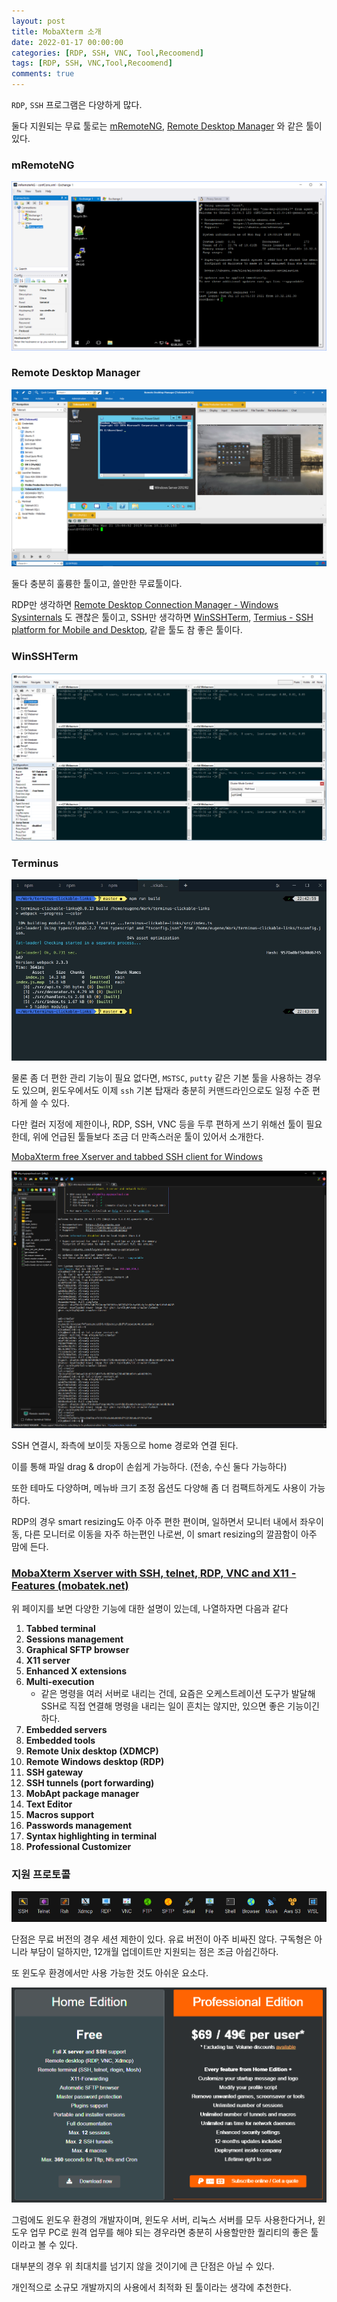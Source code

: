```yaml
---
layout: post
title: MobaXterm 소개
date: 2022-01-17 00:00:00
categories: [RDP, SSH, VNC, Tool,Recoomend]
tags: [RDP, SSH, VNC,Tool,Recoomend]
comments: true
---
```


`RDP`, `SSH` 프로그램은 다양하게 많다.

둘다 지원되는 무료 툴로는 [mRemoteNG](https://mremoteng.org/), [Remote Desktop Manager](https://remotedesktopmanager.com/) 와 같은 툴이 있다.

### mRemoteNG

![mremoteng](/images/2022/mremoteng.png)

### Remote Desktop Manager

![rdm](/images/2022/rdm.png)

둘다 충분히 훌륭한 툴이고, 쓸만한 무료툴이다.

RDP만 생각하면 [Remote Desktop Connection Manager - Windows Sysinternals](https://docs.microsoft.com/en-us/sysinternals/downloads/rdcman) 도 괜찮은 툴이고, SSH만 생각하면 [WinSSHTerm](https://winsshterm.blogspot.com/), [Termius - SSH platform for Mobile and Desktop](https://termius.com/), 같읕 툴도 참 좋은 툴이다.

### WinSSHTerm

![winsshterm](/images/2022/winsshterm.png)

### Terminus

![termius](/images/2022/termius.png)

물론 좀 더 편한 관리 기능이 필요 없다면, `MSTSC`, `putty` 같은 기본 툴을 사용하는 경우도 있으며, 윈도우에서도 이제 `ssh` 기본 탑재라 충분히 커맨드라인으로도 일정 수준 편하게 쓸 수 있다. 

다만 컬러 지정에 제한이나, RDP, SSH, VNC 등을 두루 편하게 쓰기 위해선 툴이 필요한데, 위에 언급된 툴들보다 조금 더 만족스러운 툴이 있어서 소개한다.

[MobaXterm free Xserver and tabbed SSH client for Windows](https://mobaxterm.mobatek.net/)

![mobaxterm](/images/2022/mobaxterm_01.png)

SSH 연결시, 좌측에 보이듯 자동으로 home 경로와 연결 된다.

이를 통해 파일 drag & drop이 손쉽게 가능하다. (전송, 수신 둘다 가능하다)

또한 테마도 다양하며, 메뉴바 크기 조정 옵션도 다양해 좀 더 컴팩트하게도 사용이 가능하다.

RDP의 경우 smart resizing도 아주 아주 편한 편이며, 일하면서 모니터 내에서 좌우이동, 다른 모니터로 이동을 자주 하는편인 나로썬, 이 smart resizing의 깔끔함이 아주 맘에 든다.

### [MobaXterm Xserver with SSH, telnet, RDP, VNC and X11 - Features (mobatek.net)](https://mobaxterm.mobatek.net/features.html)

위 페이지를 보면 다양한 기능에 대한 설명이 있는데, 나열하자면 다음과 같다

1. **Tabbed terminal**
2. **Sessions management**
3. **Graphical SFTP browser**
4. **X11 server**
5. **Enhanced X extensions**
6. **Multi-execution**
    - 같은 명령을 여러 서버로 내리는 건데, 요즘은 오케스트레이션 도구가 발달해 SSH로 직접 연결해 명령을 내리는 일이 흔치는 않지만, 있으면 좋은 기능이긴 하다.
7. **Embedded servers**
8. **Embedded tools**
9. **Remote Unix desktop (XDMCP)**
10. **Remote Windows desktop (RDP)**
11. **SSH gateway**
12. **SSH tunnels (port forwarding)**
13. **MobApt package manager**
14. **Text Editor**
15. **Macros support**
16. **Passwords management**
17. **Syntax highlighting in terminal**
18. **Professional Customizer**

### 지원 프로토콜

![mobaxterm](/images/2022/mobaxterm_02.png)

단점은 무료 버전의 경우 세션 제한이 있다. 유료 버전이 아주 비싸진 않다. 구독형은 아니라 부담이 덜하지만, 12개월 업데이트만 지원되는 점은 조금 아쉽긴하다.

또 윈도우 환경에서만 사용 가능한 것도 아쉬운 요소다.

![mobaxterm](/images/2022/mobaxterm_03.png)

그럼에도 윈도우 환경의 개발자이며, 윈도우 서버, 리눅스 서버를 모두 사용한다거나, 윈도우 업무 PC로 원격 업무를 해야 되는 경우라면 충분히 사용할만한 퀄리티의 좋은 툴이라고 볼 수 있다.

대부분의 경우 위 최대치를 넘기지 않을 것이기에 큰 단점은 아닐 수 있다.

개인적으로 소규모 개발까지의 사용에서 최적화 된 툴이라는 생각에 추천한다.